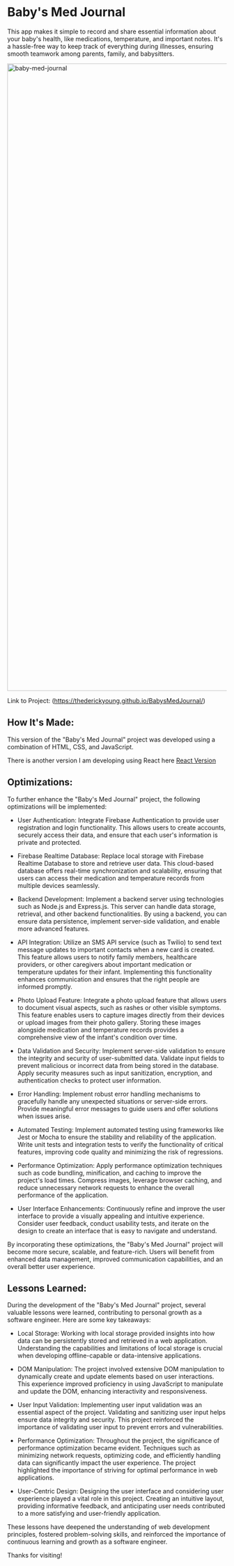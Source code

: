 # Baby's Med Journal

This app makes it simple to record and share essential information about your baby's health, like medications, temperature, and important notes. It's a hassle-free way to keep track of everything during illnesses, ensuring smooth teamwork among parents, family, and babysitters.

<img width="1439" alt="baby-med-journal" src="https://github.com/TheDerickYoung/BabysMedJournal/assets/119906716/7584dde6-a8cb-4941-8ced-fcb425e96c1a">

Link to Project: (https://thederickyoung.github.io/BabysMedJournal/)
## How It's Made: 

This version of the "Baby's Med Journal" project was developed using a combination of HTML, CSS, and JavaScript.

There is another version I am developing using React here [React Version](https://github.com/TheDerickYoung/my-babys-med-journal-react-version)
## Optimizations:

To further enhance the "Baby's Med Journal" project, the following optimizations will be implemented:

- User Authentication: Integrate Firebase Authentication to provide user registration and login functionality. This allows users to create accounts, securely access their data, and ensure that each user's information is private and protected.

- Firebase Realtime Database: Replace local storage with Firebase Realtime Database to store and retrieve user data. This cloud-based database offers real-time synchronization and scalability, ensuring that users can access their medication and temperature records from multiple devices seamlessly.

- Backend Development: Implement a backend server using technologies such as Node.js and Express.js. This server can handle data storage, retrieval, and other backend functionalities. By using a backend, you can ensure data persistence, implement server-side validation, and enable more advanced features.

- API Integration: Utilize an SMS API service (such as Twilio) to send text message updates to important contacts when a new card is created. This feature allows users to notify family members, healthcare providers, or other caregivers about important medication or temperature updates for their infant. Implementing this functionality enhances communication and ensures that the right people are informed promptly.

- Photo Upload Feature: Integrate a photo upload feature that allows users to document visual aspects, such as rashes or other visible symptoms. This feature enables users to capture images directly from their devices or upload images from their photo gallery. Storing these images alongside medication and temperature records provides a comprehensive view of the infant's condition over time.

- Data Validation and Security: Implement server-side validation to ensure the integrity and security of user-submitted data. Validate input fields to prevent malicious or incorrect data from being stored in the database. Apply security measures such as input sanitization, encryption, and authentication checks to protect user information.

- Error Handling: Implement robust error handling mechanisms to gracefully handle any unexpected situations or server-side errors. Provide meaningful error messages to guide users and offer solutions when issues arise.

- Automated Testing: Implement automated testing using frameworks like Jest or Mocha to ensure the stability and reliability of the application. Write unit tests and integration tests to verify the functionality of critical features, improving code quality and minimizing the risk of regressions.

- Performance Optimization: Apply performance optimization techniques such as code bundling, minification, and caching to improve the project's load times. Compress images, leverage browser caching, and reduce unnecessary network requests to enhance the overall performance of the application.

- User Interface Enhancements: Continuously refine and improve the user interface to provide a visually appealing and intuitive experience. Consider user feedback, conduct usability tests, and iterate on the design to create an interface that is easy to navigate and understand.

By incorporating these optimizations, the "Baby's Med Journal" project will become more secure, scalable, and feature-rich. Users will benefit from enhanced data management, improved communication capabilities, and an overall better user experience.
## Lessons Learned: 

During the development of the "Baby's Med Journal" project, several valuable lessons were learned, contributing to personal growth as a software engineer. Here are some key takeaways:

- Local Storage: Working with local storage provided insights into how data can be persistently stored and retrieved in a web application. Understanding the capabilities and limitations of local storage is crucial when developing offline-capable or data-intensive applications.

- DOM Manipulation: The project involved extensive DOM manipulation to dynamically create and update elements based on user interactions. This experience improved proficiency in using JavaScript to manipulate and update the DOM, enhancing interactivity and responsiveness.

- User Input Validation: Implementing user input validation was an essential aspect of the project. Validating and sanitizing user input helps ensure data integrity and security. This project reinforced the importance of validating user input to prevent errors and vulnerabilities.

- Performance Optimization: Throughout the project, the significance of performance optimization became evident. Techniques such as minimizing network requests, optimizing code, and efficiently handling data can significantly impact the user experience. The project highlighted the importance of striving for optimal performance in web applications.

- User-Centric Design: Designing the user interface and considering user experience played a vital role in this project. Creating an intuitive layout, providing informative feedback, and anticipating user needs contributed to a more satisfying and user-friendly application.

These lessons have deepened the understanding of web development principles, fostered problem-solving skills, and reinforced the importance of continuous learning and growth as a software engineer.

Thanks for visiting!
